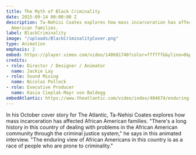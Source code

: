 ```yaml
---
title: The Myth of Black Criminality
date: 2015-09-14 00:00:00 Z
description: Ta-Nehisi Coates explores how mass incarceration has affected African
  American families.
label: BlackCriminality
image: "/uploads/BlackCriminalityCover.png"
type: Animation
emphasis: 2
embed: https://player.vimeo.com/video/140681740?color=ffffff&byline=0&portrait=0
credits:
- role: Director / Designer / Animator
  name: Jackie Lay
- role: Sound Mixing
  name: Nicolas Pollock
- role: Executive Producer
  name: Kasia Cieplak-Mayr von Baldegg
embedAtlantic: https://www.theatlantic.com/video/index/404674/enduring-myth-of-black-criminality/
---
```


In his October cover story for The Atlantic, Ta-Nehisi Coates explores how mass incarceration has affected African American families. "There's a long history in this country of dealing with problems in the African American community through the criminal justice system," he says in this animated interview. "The enduring view of African Americans in this country is as a race of people who are prone to criminality."
